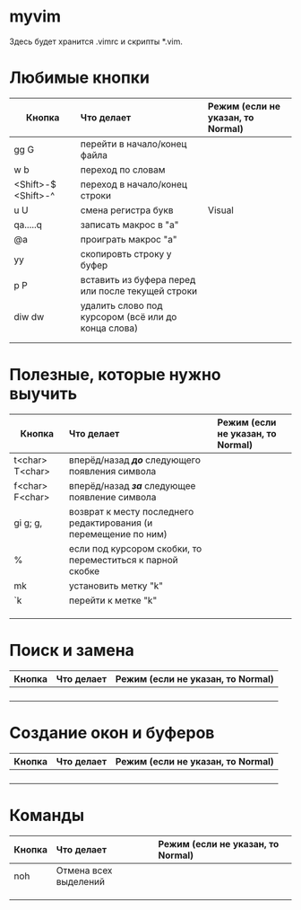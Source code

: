 # myvim

Здесь будет хранится .vimrc и скрипты \*.vim. 

# Любимые кнопки

| Кнопка                   | Что делает                                                          | Режим (если не указан, то Normal) |
|--------------------------|:--------------------------------------------------------------------|:----------------------------------|           
| gg G                     | перейти в начало/конец файла                                        |                                   |
| w b                      | переход по словам                                                   |                                   |
| \<Shift\>-$ \<Shift>-^   | переход в начало/конец строки                                       |                                   |
| u U                      | смена регистра букв                                                 | Visual                            |
| qa.....q                 | записать макрос в "a"                                               |                                   |
| @a                       | проиграть макрос "a"                                                |                                   |
| yy                       | скопировть строку у буфер                                           |                                   |
| p P                      | вставить из буфера перед или после текущей строки                   |                                   |
| diw dw                   | удалить слово под курсором (всё или до конца слова)                 |                                   |
|                          |                   |                                   |
|                          |                   |                                   |
 
  
  
# Полезные, которые нужно выучить
  
| Кнопка                   | Что делает                                                          | Режим (если не указан, то Normal) |
|--------------------------|:--------------------------------------------------------------------|:----------------------------------|           
| t\<char\> T\<char\>      | вперёд/назад _**до**_ следующего появления символа                  |                                   |
| f\<char\> F\<char\>      | вперёд/назад _**за**_ следующее появление символа                   |                                   |
| gi g; g,                 | возврат к месту последнего редактирования (и перемещение по ним)    |                                   |
| %                        | если под курсором скобки, то переместиться к парной скобке          |                                   |
| mk                       | установить метку "k"                                                |                                   |
| `k                       | перейти к метке "k"                                                 |                                   |
|                          |                   |                                   |
|                          |                   |                                   |
|                          |                   |                                   |
 

# Поиск и замена
  
| Кнопка                   | Что делает                                                          | Режим (если не указан, то Normal) |
|--------------------------|:--------------------------------------------------------------------|:----------------------------------|           
|                          |                   |                                   |
|                          |                   |                                   |
|                          |                   |                                   |
|                          |                   |                                   |
  
# Создание окон и буферов
  
| Кнопка                   | Что делает                                                          | Режим (если не указан, то Normal) |
|--------------------------|:--------------------------------------------------------------------|:----------------------------------|           
|                          |                   |                                   |
|                          |                   |                                   |
|                          |                   |                                   |
|                          |                   |                                   |

# Команды

| Кнопка                   | Что делает                                                          | Режим (если не указан, то Normal) |
|--------------------------|:--------------------------------------------------------------------|:----------------------------------|           
| noh                      | Отмена всех выделений                                               |                                   |
|                          |                   |                                   |
|                          |                   |                                   |
|                          |                   |                                   |
